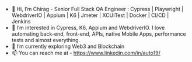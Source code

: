 - 👋 Hi, I’m Chirag - Senior Full Stack QA Engineer : Cypress | Playwright | WebdriverIO | Appium | K6 | Jmeter | XCUITest | Docker | CI/CD | Jenkins
- 👀 I’m interested in Cypress, K6, Appium and WebdriverIO. I love automating back-end, front-end, APIs, native Mobile Apps, performance tests and almost everything.
- 🌱 I’m currently exploring Web3 and Blockchain
- 📫 You can reach me at - https://www.linkedin.com/in/auto19/
